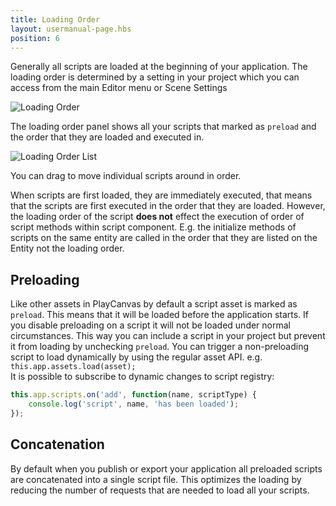 ```yaml
---
title: Loading Order
layout: usermanual-page.hbs
position: 6
---
```


Generally all scripts are loaded at the beginning of your application. The loading order is determined by a setting in your project which you can access from the main Editor menu or Scene Settings

![Loading Order][1]

The loading order panel shows all your scripts that marked as `preload` and the order that they are loaded and executed in.

![Loading Order List][2]

You can drag to move individual scripts around in order.

When scripts are first loaded, they are immediately executed, that means that the scripts are first executed in the order that they are loaded. However, the loading order of the script **does not** effect the execution of order of script methods within script component. E.g. the initialize methods of scripts on the same entity are called in the order that they are listed on the Entity not the loading order.

## Preloading

Like other assets in PlayCanvas by default a script asset is marked as `preload`. This means that it will be loaded before the application starts. If you disable preloading on a script it will not be loaded under normal circumstances. This way you can include a script in your project but prevent it from loading by unchecking `preload`. You can trigger a non-preloading script to load dynamically by using the regular asset API. e.g. `this.app.assets.load(asset);`  
It is possible to subscribe to dynamic changes to script registry:
```javascript
this.app.scripts.on('add', function(name, scriptType) {
    console.log('script', name, 'has been loaded');
});
```

## Concatenation

By default when you publish or export your application all preloaded scripts are concatenated into a single script file. This optimizes the loading by reducing the number of requests that are needed to load all your scripts.

[1]: /images/user-manual/scripting/script-loading-order.jpg
[2]: /images/user-manual/scripting/loading-order-list.jpg
